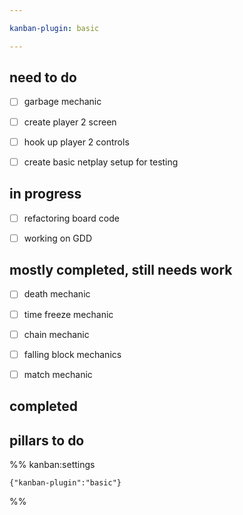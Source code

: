 ```yaml
---

kanban-plugin: basic

---
```


## need to do

- [ ] garbage mechanic
- [ ] create player 2 screen
- [ ] hook up player 2 controls
- [ ] create basic netplay setup for testing


## in progress

- [ ] refactoring board code
- [ ] working on GDD


## mostly completed, still needs work

- [ ] death mechanic
- [ ] time freeze mechanic
- [ ] chain mechanic
- [ ] falling block mechanics
- [ ] match mechanic


## completed



## pillars to do





%% kanban:settings
```
{"kanban-plugin":"basic"}
```
%%